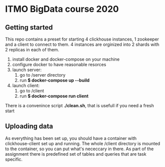 # ITMO BigData course 2020

## Getting started

This repo contains a preset for starting 4 clickhouse instances, 1 zookeeper and a client to connect to them. 4 instances are orginized into 2 shards with 2 replicas in each of them.

1. install docker and docker-compose on your machine
2. configure docker to have reasonable resorces
3. launch server:
    1. go to /server directory
    2. run **$ docker-compose up --build**
4. launch client:
    1. go to /client
    2. run **$ docker-compose run client**

There is a convenince script **./clean.sh**, that is usefull if you need a fresh start

## Uploading data

As everything has been set up, you should have a container with clickhouse-client set up and running. The whole /client directory is mounted to the container, so you can put what's nececcary in there.
As part of the assignment there is predefined set of tables and queries that are task specific.
